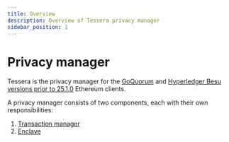 ```yaml
---
title: Overview
description: Overview of Tessera privacy manager
sidebar_position: 1
---
```


# Privacy manager

Tessera is the privacy manager for the [GoQuorum](https://docs.goquorum.consensys.net) and [Hyperledger Besu versions prior to 25.1.0](https://besu.hyperledger.org/en/stable/) Ethereum clients.

A privacy manager consists of two components, each with their own responsibilities:

1. [Transaction manager](Transaction-manager.md)
2. [Enclave](Enclave.md)
